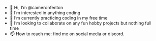 - 👋 Hi, I’m @cameronfenton
- 👀 I’m interested in anything coding
- 🌱 I’m currently practicing coding in my free time
- 💞️ I’m looking to collaborate on any fun hobby projects but nothing full time
- 📫 How to reach me: find me on social media or discord.

<!---
cameronfenton/cameronfenton is a ✨ special ✨ repository because its `README.md` (this file) appears on your GitHub profile.
You can click the Preview link to take a look at your changes.
--->
